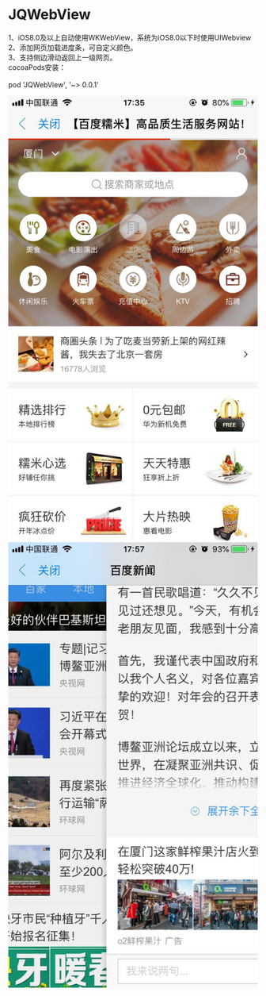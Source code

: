 # JQWebView
1、iOS8.0及以上自动使用WKWebView，系统为iOS8.0以下时使用UIWebview<br>
2、添加网页加载进度条，可自定义颜色。<br>
3、支持侧边滑动返回上一级网页。<br>
cocoaPods安装：<br><br>
pod 'JQWebView', '~> 0.0.1'<br>

![](https://raw.githubusercontent.com/Metoos/JQWebView/master/screenshots/screenshots.jpg)<br>
![](https://raw.githubusercontent.com/Metoos/JQWebView/master/screenshots/screenshots1.jpg)<br>
